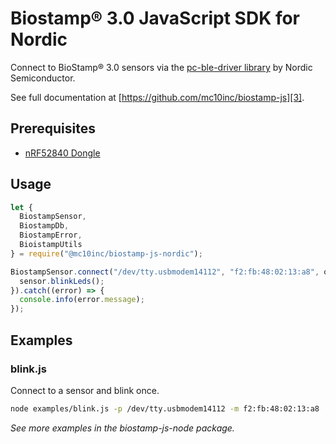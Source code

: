 # Biostamp® 3.0 JavaScript SDK for Nordic

Connect to BioStamp® 3.0 sensors via the [pc-ble-driver library][1] by Nordic Semiconductor.

See full documentation at [https://github.com/mc10inc/biostamp-js][3].

## Prerequisites

  * [nRF52840 Dongle][2]

## Usage

``` javascript
let {
  BiostampSensor,
  BiostampDb,
  BiostampError,
  BioistampUtils
} = require("@mc10inc/biostamp-js-nordic");

BiostampSensor.connect("/dev/tty.usbmodem14112", "f2:fb:48:02:13:a8", onDisconnect).then((sensor) => {
  sensor.blinkLeds();
}).catch((error) => {
  console.info(error.message);
});
```

## Examples

### blink.js

Connect to a sensor and blink once.

``` bash
node examples/blink.js -p /dev/tty.usbmodem14112 -m f2:fb:48:02:13:a8
```

_See more examples in the biostamp-js-node package._

[1]: https://github.com/NordicSemiconductor/pc-ble-driver-js
[2]: https://www.nordicsemi.com/Software-and-tools/Development-Kits/nRF52840-Dongle
[3]: https://github.com/mc10inc/biostamp-js
